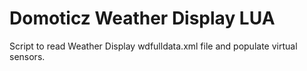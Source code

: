# Domoticz Weather Display LUA
 Script to read Weather Display wdfulldata.xml file and populate virtual sensors.
